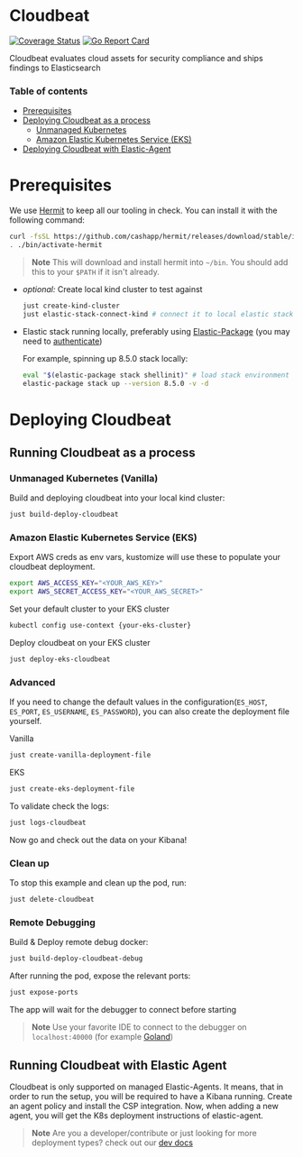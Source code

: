# Cloudbeat
[![Coverage Status](https://coveralls.io/repos/github/elastic/cloudbeat/badge.svg?branch=main)](https://coveralls.io/github/elastic/cloudbeat?branch=main)
[![Go Report Card](https://goreportcard.com/badge/github.com/elastic/cloudbeat)](https://goreportcard.com/report/github.com/elastic/cloudbeat)

Cloudbeat evaluates cloud assets for security compliance and ships findings to Elasticsearch

### Table of contents
- [Prerequisites](#prerequisites)
- [Deploying Cloudbeat as a process](#deploying-cloudbeat)
  - [Unmanaged Kubernetes](#clean-up)
  - [Amazon Elastic Kubernetes Service (EKS)](#amazon-elastic-kubernetes-service-(EKS))
- [Deploying Cloudbeat with Elastic-Agent](#running-cloudbeat-with-elastic-agent)


# Prerequisites
We use [Hermit](https://cashapp.github.io/hermit/usage/get-started/) to keep all our tooling in check. You can install it with the following command:
```zsh
curl -fsSL https://github.com/cashapp/hermit/releases/download/stable/install.sh | /bin/bash
. ./bin/activate-hermit
```

>  **Note**
This will download and install hermit into `~/bin`. You should add this to your `$PATH` if it isn't already.

- _optional:_ Create local kind cluster to test against
  ```zsh
  just create-kind-cluster
  just elastic-stack-connect-kind # connect it to local elastic stack
  ```

- Elastic stack running locally, preferably using [Elastic-Package](https://github.com/elastic/elastic-package) (you may need to [authenticate](https://docker-auth.elastic.co/github_auth))

  For example, spinning up 8.5.0 stack locally:

  ```zsh
  eval "$(elastic-package stack shellinit)" # load stack environment variables
  elastic-package stack up --version 8.5.0 -v -d
  ```


# Deploying Cloudbeat
## Running Cloudbeat as a process
### Unmanaged Kubernetes (Vanilla)
Build and deploying cloudbeat into your local kind cluster:

```zsh
just build-deploy-cloudbeat
```

### Amazon Elastic Kubernetes Service (EKS)
Export AWS creds as env vars, kustomize will use these to populate your cloudbeat deployment.

```zsh
export AWS_ACCESS_KEY="<YOUR_AWS_KEY>"
export AWS_SECRET_ACCESS_KEY="<YOUR_AWS_SECRET>"
```

Set your default cluster to your EKS cluster

```zsh
kubectl config use-context {your-eks-cluster}
```

Deploy cloudbeat on your EKS cluster
```zsh
just deploy-eks-cloudbeat
````

### Advanced

If you need to change the default values in the configuration(`ES_HOST`, `ES_PORT`, `ES_USERNAME`, `ES_PASSWORD`), you can
also create the deployment file yourself.

Vanilla
```zsh
just create-vanilla-deployment-file
```

EKS
```zsh
just create-eks-deployment-file
```

To validate check the logs:
```zsh
just logs-cloudbeat
```

Now go and check out the data on your Kibana!

### Clean up

To stop this example and clean up the pod, run:
```zsh
just delete-cloudbeat
```

### Remote Debugging

Build & Deploy remote debug docker:

```zsh
just build-deploy-cloudbeat-debug
```

After running the pod, expose the relevant ports:
```zsh
just expose-ports
```

The app will wait for the debugger to connect before starting

>**Note**
Use your favorite IDE to connect to the debugger on `localhost:40000` (for example [Goland](https://www.jetbrains.com/help/go/attach-to-running-go-processes-with-debugger.html#step-3-create-the-remote-run-debug-configuration-on-the-client-computer))


## Running Cloudbeat with Elastic Agent
Cloudbeat is only supported on managed Elastic-Agents. It means, that in order to run the setup, you will be required to have a Kibana running.
Create an agent policy and install the CSP integration. Now, when adding a new agent, you will get the K8s deployment instructions of elastic-agent.

>**Note** Are you a developer/contribute or just looking for more deployment types? check out our [dev docs](dev/README.md)
